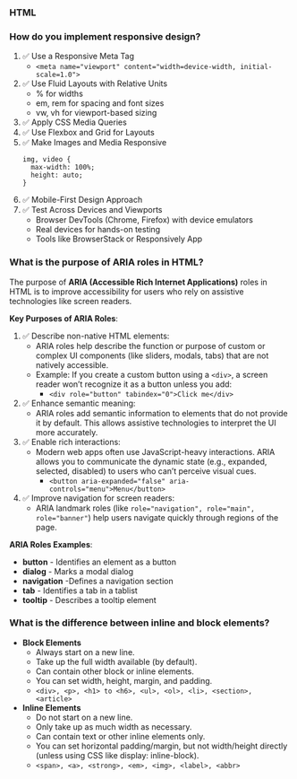 ### HTML

### How do you implement responsive design?
1. ✅ Use a Responsive Meta Tag
   - ``` <meta name="viewport" content="width=device-width, initial-scale=1.0"> ```
2. ✅ Use Fluid Layouts with Relative Units
   - % for widths
   - em, rem for spacing and font sizes
   - vw, vh for viewport-based sizing
3. ✅ Apply CSS Media Queries
4. ✅ Use Flexbox and Grid for Layouts
5. ✅ Make Images and Media Responsive
   ```
   img, video {
     max-width: 100%;
     height: auto;
   }
    ```
6. ✅ Mobile-First Design Approach
7. ✅ Test Across Devices and Viewports
   - Browser DevTools (Chrome, Firefox) with device emulators
   - Real devices for hands-on testing
   - Tools like BrowserStack or Responsively App

### What is the purpose of ARIA roles in HTML?
The purpose of **ARIA (Accessible Rich Internet Applications)** roles in HTML is to improve accessibility for users who rely on assistive technologies like screen readers.

**Key Purposes of ARIA Roles**:
1. ✅ Describe non-native HTML elements:
   - ARIA roles help describe the function or purpose of custom or complex UI components (like sliders, modals, tabs) that are not natively accessible.
   - Example: If you create a custom button using a ``<div>``, a screen reader won’t recognize it as a button unless you add:
      - ``` <div role="button" tabindex="0">Click me</div> ```
2. ✅ Enhance semantic meaning:
   - ARIA roles add semantic information to elements that do not provide it by default. This allows assistive technologies to interpret the UI more accurately.   
3. ✅ Enable rich interactions:
   - Modern web apps often use JavaScript-heavy interactions. ARIA allows you to communicate the dynamic state (e.g., expanded, selected, disabled) to users who can’t perceive visual cues.
      - ``` <button aria-expanded="false" aria-controls="menu">Menu</button> ```
4. ✅ Improve navigation for screen readers:
   - ARIA landmark roles (like `` role="navigation", role="main", role="banner" ``) help users navigate quickly through regions of the page.

**ARIA Roles Examples**:
- **button** -	Identifies an element as a button
- **dialog** -	Marks a modal dialog
- **navigation** -Defines a navigation section
- **tab** -	Identifies a tab in a tablist
- **tooltip** - Describes a tooltip element

### What is the difference between inline and block elements?
- **Block Elements**
   - Always start on a new line.
   - Take up the full width available (by default).
   - Can contain other block or inline elements.
   - You can set width, height, margin, and padding.
   - ``` <div>, <p>, <h1> to <h6>, <ul>, <ol>, <li>, <section>, <article> ```
- **Inline Elements**
   - Do not start on a new line.
   - Only take up as much width as necessary.
   - Can contain text or other inline elements only.
   - You can set horizontal padding/margin, but not width/height directly (unless using CSS like display: inline-block).
   - ``` <span>, <a>, <strong>, <em>, <img>, <label>, <abbr> ```
